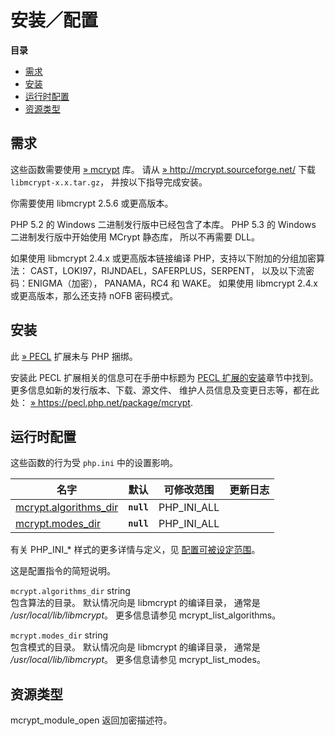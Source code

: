 安装／配置
==========

**目录**

-   [需求](/mcrypt/setup.html#需求)
-   [安装](/mcrypt/setup.html#安装)
-   [运行时配置](/mcrypt/setup.html#运行时配置)
-   [资源类型](/mcrypt/setup.html#资源类型)

需求
----

这些函数需要使用
<a href="http://mcrypt.sourceforge.net/" class="link external">» mcrypt</a>
库。 请从
<a href="http://mcrypt.sourceforge.net/" class="link external">» http://mcrypt.sourceforge.net/</a>
下载 `libmcrypt-x.x.tar.gz`， 并按以下指导完成安装。

你需要使用 libmcrypt 2.5.6 或更高版本。

PHP 5.2 的 Windows 二进制发行版中已经包含了本库。 PHP 5.3 的 Windows
二进制发行版中开始使用 MCrypt 静态库， 所以不再需要 DLL。

如果使用 libmcrypt 2.4.x 或更高版本链接编译
PHP，支持以下附加的分组加密算法：
CAST，LOKI97，RIJNDAEL，SAFERPLUS，SERPENT，
以及以下流密码：ENIGMA（加密）， PANAMA，RC4 和 WAKE。 如果使用
libmcrypt 2.4.x 或更高版本，那么还支持 nOFB 密码模式。

安装
----

此 <a href="https://pecl.php.net/" class="link external">» PECL</a>
扩展未与 PHP 捆绑。

安装此 PECL 扩展相关的信息可在手册中标题为
<a href="/install/pecl.html" class="link">PECL 扩展的安装</a>章节中找到。更多信息如新的发行版本、下载、源文件、
维护人员信息及变更日志等，都在此处：
<a href="https://pecl.php.net/package/mcrypt" class="link external">» https://pecl.php.net/package/mcrypt</a>.

运行时配置
----------

这些函数的行为受 `php.ini` 中的设置影响。

| 名字                                                                 | 默认       | 可修改范围    | 更新日志 |
|----------------------------------------------------------------------|------------|---------------|----------|
| <a href="/mcrypt/setup.html#" class="link">mcrypt.algorithms_dir</a> | **`null`** | PHP\_INI\_ALL |          |
| <a href="/mcrypt/setup.html#" class="link">mcrypt.modes_dir</a>      | **`null`** | PHP\_INI\_ALL |          |

有关 PHP\_INI\_\* 样式的更多详情与定义，见
<a href="/configuration/changes/modes.html" class="xref">配置可被设定范围</a>。

这是配置指令的简短说明。

`mcrypt.algorithms_dir` <span class="type">string</span>  
包含算法的目录。 默认情况向是 libmcrypt 的编译目录， 通常是
*/usr/local/lib/libmcrypt*。 更多信息请参见 <span
class="function">mcrypt\_list\_algorithms</span>。

`mcrypt.modes_dir` <span class="type">string</span>  
包含模式的目录。 默认情况向是 libmcrypt 的编译目录， 通常是
*/usr/local/lib/libmcrypt*。 更多信息请参见 <span
class="function">mcrypt\_list\_modes</span>。

资源类型
--------

<span class="function">mcrypt\_module\_open</span> 返回加密描述符。
